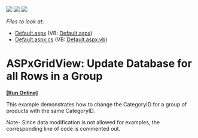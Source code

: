 <!-- default badges list -->
![](https://img.shields.io/endpoint?url=https://codecentral.devexpress.com/api/v1/VersionRange/128536577/12.1.7%2B)
[![](https://img.shields.io/badge/Open_in_DevExpress_Support_Center-FF7200?style=flat-square&logo=DevExpress&logoColor=white)](https://supportcenter.devexpress.com/ticket/details/E20049)
[![](https://img.shields.io/badge/📖_How_to_use_DevExpress_Examples-e9f6fc?style=flat-square)](https://docs.devexpress.com/GeneralInformation/403183)
<!-- default badges end -->
<!-- default file list -->
*Files to look at*:

* [Default.aspx](./CS/WebSite/Default.aspx) (VB: [Default.aspx](./VB/WebSite/Default.aspx))
* [Default.aspx.cs](./CS/WebSite/Default.aspx.cs) (VB: [Default.aspx.vb](./VB/WebSite/Default.aspx.vb))
<!-- default file list end -->
# ASPxGridView: Update Database for all Rows in a Group
<!-- run online -->
**[[Run Online]](https://codecentral.devexpress.com/e20049/)**
<!-- run online end -->


<p>This example demonstrates how to change the CategoryID for a group of products with the same CategoryID. </p><p>Note- Since data modification is not allowed for examples, the corresponding line of code is commented out.</p><p><br />
</p>

<br/>


